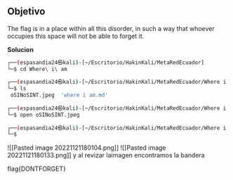 ## Objetivo

The flag is in a place within all this disorder, in such a way that whoever occupies this space will not be able to forget it.

**Solucion**
```bash
┌──(espasandia24㉿kali)-[~/Escritorio/HakinKali/MetaRedEcuador]
└─$ cd Where\ i\ am       
                                                                                
┌──(espasandia24㉿kali)-[~/Escritorio/HakinKali/MetaRedEcuador/Where i am]
└─$ ls
 oSINoSINT.jpeg  'where i am.md'
                                                                                
┌──(espasandia24㉿kali)-[~/Escritorio/HakinKali/MetaRedEcuador/Where i am]
└─$ open oSINoSINT.jpeg                          
                                                                                
┌──(espasandia24㉿kali)-[~/Escritorio/HakinKali/MetaRedEcuador/Where i am]
└─$ 

```
![[Pasted image 20221121180104.png]]
![[Pasted image 20221121180133.png]]
y al revizar laimagen encontramos la bandera 

flag{DONTFORGET}
